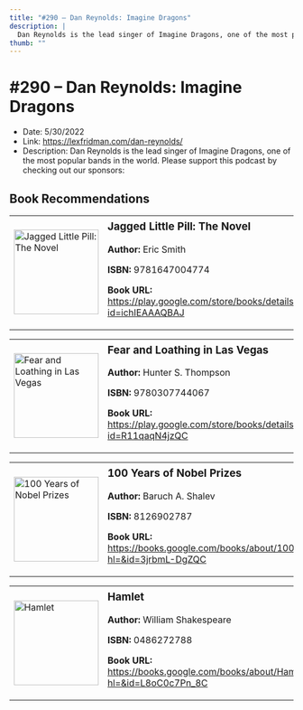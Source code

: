 ```yaml
---
title: "#290 – Dan Reynolds: Imagine Dragons"
description: |
  Dan Reynolds is the lead singer of Imagine Dragons, one of the most popular bands in the world. Please support this podcast by checking out our sponsors:"
thumb: ""
---
```


# #290 – Dan Reynolds: Imagine Dragons

  - Date: 5/30/2022
  - Link: https://lexfridman.com/dan-reynolds/
  - Description: Dan Reynolds is the lead singer of Imagine Dragons, one of the most popular bands in the world. Please support this podcast by checking out our sponsors:

## Book Recommendations

<table style="border: none;"><tr style="border: none;"><td style="border: none;"><img src="https://books.google.com/books/content?id=ichIEAAAQBAJ&printsec=frontcover&img=1&zoom=1&edge=curl&source=gbs_api" alt="Jagged Little Pill: The Novel" width="150" style="vertical-align: top;"></td><td style="border: none; vertical-align: top;"><h3 style='margin-top: 5'>Jagged Little Pill: The Novel</h3><p><strong>Author:</strong> Eric Smith</p><p><strong>ISBN:</strong> 9781647004774</p><p><strong>Book URL:</strong> <a href="https://play.google.com/store/books/details?id=ichIEAAAQBAJ">https://play.google.com/store/books/details?id=ichIEAAAQBAJ</a></p></td></tr></table>
<table style="border: none;"><tr style="border: none;"><td style="border: none;"><img src="https://books.google.com/books/content?id=R11qaqN4jzQC&printsec=frontcover&img=1&zoom=1&edge=curl&source=gbs_api" alt="Fear and Loathing in Las Vegas" width="150" style="vertical-align: top;"></td><td style="border: none; vertical-align: top;"><h3 style='margin-top: 5'>Fear and Loathing in Las Vegas</h3><p><strong>Author:</strong> Hunter S. Thompson</p><p><strong>ISBN:</strong> 9780307744067</p><p><strong>Book URL:</strong> <a href="https://play.google.com/store/books/details?id=R11qaqN4jzQC">https://play.google.com/store/books/details?id=R11qaqN4jzQC</a></p></td></tr></table>
<table style="border: none;"><tr style="border: none;"><td style="border: none;"><img src="https://books.google.com/books/content?id=3jrbmL-DgZQC&printsec=frontcover&img=1&zoom=1&edge=curl&source=gbs_api" alt="100 Years of Nobel Prizes" width="150" style="vertical-align: top;"></td><td style="border: none; vertical-align: top;"><h3 style='margin-top: 5'>100 Years of Nobel Prizes</h3><p><strong>Author:</strong> Baruch A. Shalev</p><p><strong>ISBN:</strong> 8126902787</p><p><strong>Book URL:</strong> <a href="https://books.google.com/books/about/100_Years_of_Nobel_Prizes.html?hl=&id=3jrbmL-DgZQC">https://books.google.com/books/about/100_Years_of_Nobel_Prizes.html?hl=&id=3jrbmL-DgZQC</a></p></td></tr></table>
<table style="border: none;"><tr style="border: none;"><td style="border: none;"><img src="https://books.google.com/books/content?id=L8oC0c7Pn_8C&printsec=frontcover&img=1&zoom=1&source=gbs_api" alt="Hamlet" width="150" style="vertical-align: top;"></td><td style="border: none; vertical-align: top;"><h3 style='margin-top: 5'>Hamlet</h3><p><strong>Author:</strong> William Shakespeare</p><p><strong>ISBN:</strong> 0486272788</p><p><strong>Book URL:</strong> <a href="https://books.google.com/books/about/Hamlet.html?hl=&id=L8oC0c7Pn_8C">https://books.google.com/books/about/Hamlet.html?hl=&id=L8oC0c7Pn_8C</a></p></td></tr></table>
